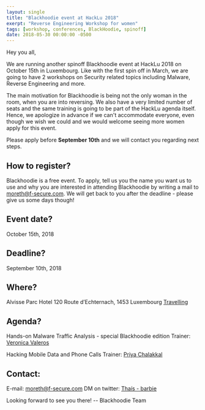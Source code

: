 ```yaml
---
layout: single
title: "Blackhoodie event at HackLu 2018"
exerpt: "Reverse Engineering Workshop for women"
tags: [workshop, conferences, BlackHoodie, spinoff]
date: 2018-05-30 00:00:00 -0500
---
```


Hey you all,

We are running another spinoff Blackhoodie event at HackLu 2018 on October 15th in Luxembourg. Like with the first spin off in March, we are going to have 2 workshops on Security related topics including  Malware, Reverse Engineering and more.

The main motivation for Blackhoodie is being not the only woman in the room, when you are into reversing. We also have a very limited number of seats and the same training is going to be part of the HackLu agenda itself. Hence, we apologize in advance if we can't accommodate everyone, even though we wish we could and we would welcome seeing more women apply for this event.

Please apply before __September 10th__ and we will contact you regarding next steps.

How to register?
---------------------------

Blackhoodie is a free event.
To apply, tell us you the name you want us to use and why you are interested in attending Blackhoodie by writing a mail to [moreth@f-secure.com](mailto:moreth@f-secure.com).
We will get back to you after the deadline - please give us some days though!

Event date?
---------------------------
October 15th, 2018

Deadline?
---------------------------
September 10th, 2018

Where?
---------------------------
Alvisse Parc Hotel
120 Route d’Echternach, 1453
Luxembourg
[Travelling](https://2018.hack.lu/info/)

Agenda?
---------------------------
Hands-on Malware Traffic Analysis - special Blackhoodie edition
Trainer: [Veronica Valeros](https://twitter.com/verovaleros)

Hacking Mobile Data and Phone Calls
Trainer: [Priya Chalakkal](https://twitter.com/priyachalakkal)

Contact:
---------------------------
E-mail: [moreth@f-secure.com](mailto:moreth@f-secure.com)
DM on twitter: [Thaís - barbie](https://twitter.com/barbieauglend)


Looking forward to see you there!
-- Blackhoodie Team
